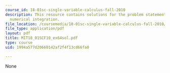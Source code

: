 ```yaml
---
course_id: 18-01sc-single-variable-calculus-fall-2010
description: This resource contains solutions for the problem statements related to
  numerical integration.
file_location: /coursemedia/18-01sc-single-variable-calculus-fall-2010/1994a577d20660142af2f4f13cd66fa0_MIT18_01SCF10_ex64sol.pdf
file_type: application/pdf
layout: pdf
title: MIT18_01SCF10_ex64sol.pdf
type: course
uid: 1994a577d20660142af2f4f13cd66fa0

---
```

None